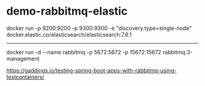 # demo-rabbitmq-elastic

docker run -p 9200:9200 -p 9300:9300 -e "discovery.type=single-node" docker.elastic.co/elasticsearch/elasticsearch:7.6.1

***************************************************************************

docker run -d --name rabbitmq -p 5672:5672 -p 15672:15672 rabbitmq:3-management


https://gaddings.io/testing-spring-boot-apps-with-rabbitmq-using-testcontainers/

